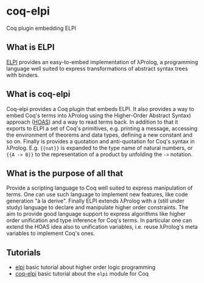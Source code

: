 # coq-elpi
Coq plugin embedding ELPI

## What is ELPI
[ELPI](https://github.com/LPCIC/elpi) provides an easy-to-embed 
implementation of λProlog, a programming language well suited to
express transformations of abstract syntax trees with binders.  

## What is coq-elpi
Coq-elpi provides a Coq plugin that embeds ELPI.
It also provides a way to embed Coq's terms into λProlog using
the Higher-Order Abstract Syntax) approach
([HOAS](https://en.wikipedia.org/wiki/Higher-order_abstract_syntax))
and a way to read terms back.  In addition to that it exports to ELPI a
set of Coq's primitives, e.g. printing a message, accessing the
environment of theorems and data types, defining a new constant and so on.
Finally is provides a quotation and anti-quotation for Coq's syntax in
λProlog.  E.g. `{{nat}}` is expanded to the type name of natural numbers,
or `{{A -> B}}` to the representation of a product by unfolding the `->`
notation.

## What is the purpose of all that
Provide a scripting language to Coq well suited to express manipulation
of terms.  One can use such language to implement new features, like
code generation "à la derive".
Finally ELPI extends λProlog with a (still under study) language to declare and
manipulate higher order constraints. The aim to provide good language support
to express algorithms like higher order unification and type inference for
Coq's terms.  In particular one can extend the HOAS idea also to unification
variables, i.e. reuse λProlog's meta variables to implement Coq's ones.

## Tutorials

- [elpi](tutorial-elpi.html) basic tutorial about higher order logic programming
- [coq-elpi](tutorial-coq_elpi.html) basic tutorial about the `elpi` module for Coq
